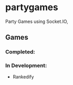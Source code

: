 # partygames

Party Games using Socket.IO,

## Games

### Completed:

### In Development:
* Rankedify
